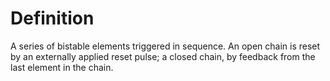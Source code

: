 # Definition

A series of bistable elements triggered in sequence. An open chain is
reset by an externally applied reset pulse; a closed chain, by feedback
from the last element in the chain.
